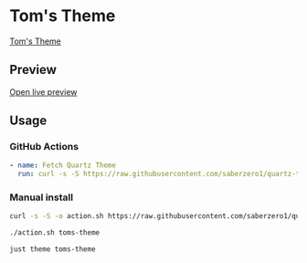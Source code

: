 # Tom's Theme

[Tom's Theme](https://tomkay.dev)

## Preview

[Open live preview](https://quartz-themes.github.io/toms-theme/)

## Usage

### GitHub Actions

```yaml
- name: Fetch Quartz Theme
  run: curl -s -S https://raw.githubusercontent.com/saberzero1/quartz-themes/master/action.sh | bash -s -- toms-theme
```

### Manual install

```bash
curl -s -S -o action.sh https://raw.githubusercontent.com/saberzero1/quartz-themes/master/action.sh

./action.sh toms-theme
```

```bash
just theme toms-theme
```
